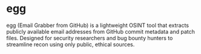 # egg
egg (Email Grabber from GitHub) is a lightweight OSINT tool that extracts publicly available email addresses from GitHub commit metadata and patch files. Designed for security researchers and bug bounty hunters to streamline recon using only public, ethical sources.
